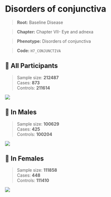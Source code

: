 # Disorders of conjunctiva

> **Root:** Baseline Disease  

> **Chapter:** Chapter VII- Eye and adnexa  

> **Phenotype:** Disorders of conjunctiva  

> **Code:** `H7_CONJUNCTIVA`

## 🧪 All Participants  
> Sample size: **212487**  
> Cases: **873**  
> Controls: **211614**
<img src="/Disease/Figures/ALL/Incidence/H7_CONJUNCTIVA.png"/>
<CsvTable src="/Disease_Data/ALL/Incidence/COX_H7_CONJUNCTIVA.csv" label="🔍 View full results" />

## 👨 In Males  
> Sample size: **100629**  
> Cases: **425**  
> Controls: **100204**
<img src="/Disease/Figures/Male/Incidence/H7_CONJUNCTIVA.png"/>
<CsvTable src="/Disease_Data/Male/Incidence/COX_H7_CONJUNCTIVA.csv" label="🔍 View full results" />

## 👩 In Females  
> Sample size: **111858**  
> Cases: **448**  
> Controls: **111410**
<img src="/Disease/Figures/Female/Incidence/H7_CONJUNCTIVA.png"/>
<CsvTable src="/Disease_Data/Female/Incidence/COX_H7_CONJUNCTIVA.csv" label="🔍 View full results" />
